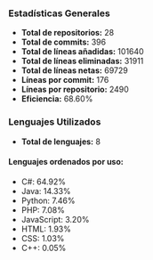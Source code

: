<!-- #stats -->
### Estadísticas Generales
- **Total de repositorios:** 28
- **Total de commits:** 396
- **Total de líneas añadidas:** 101640
- **Total de líneas eliminadas:** 31911
- **Total de líneas netas:** 69729
- **Líneas por commit:** 176
- **Líneas por repositorio:** 2490
- **Eficiencia:** 68.60%

### Lenguajes Utilizados
- **Total de lenguajes:** 8
#### Lenguajes ordenados por uso:
  - C#: 64.92%
  - Java: 14.33%
  - Python: 7.46%
  - PHP: 7.08%
  - JavaScript: 3.20%
  - HTML: 1.93%
  - CSS: 1.03%
  - C++: 0.05%
<!-- #/stats -->

<!-- #process -->
<!--
	cores: 4
	runtime: 79.54029989242554s
-->
<!-- #/process -->
